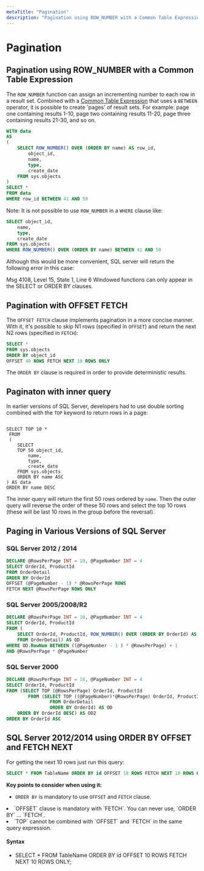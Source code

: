```yaml
---
metaTitle: "Pagination"
description: "Pagination using ROW_NUMBER with a Common Table Expression, Pagination with OFFSET FETCH, Paginaton with inner query, Paging in Various Versions of SQL Server, SQL Server 2012/2014 using ORDER BY OFFSET and FETCH NEXT"
---
```


# Pagination




## Pagination using ROW_NUMBER with a Common Table Expression


The `ROW_NUMBER` function can assign an incrementing number to each row in a result set. Combined with a [Common Table Expression](http://stackoverflow.com/documentation/sql-server/1343/common-table-expressions#t=201609211728444423102) that uses a `BETWEEN` operator, it is possible to create 'pages' of result sets. For example: page one containing results 1-10, page two containing results 11-20, page three containing results 21-30, and so on.

```sql
WITH data
AS
(
    SELECT ROW_NUMBER() OVER (ORDER BY name) AS row_id,
        object_id,
        name, 
        type,
        create_date
    FROM sys.objects
)
SELECT *
FROM data
WHERE row_id BETWEEN 41 AND 50

```

Note: It is not possible to use `ROW_NUMBER` in a `WHERE` clause like:

```sql
SELECT object_id,
    name,
    type,
    create_date
FROM sys.objects
WHERE ROW_NUMBER() OVER (ORDER BY name) BETWEEN 41 AND 50

```

Although this would be more convenient, SQL server will return the following error in this case:

> 
Msg 4108, Level 15, State 1, Line 6
Windowed functions can only appear in the SELECT or ORDER BY clauses.




## Pagination with OFFSET FETCH


The `OFFSET FETCH` clause implements pagination in a more concise manner. With it, it's possible to skip N1 rows (specified in `OFFSET`) and return the next N2 rows (specified in `FETCH`):

```sql
SELECT *
FROM sys.objects
ORDER BY object_id
OFFSET 40 ROWS FETCH NEXT 10 ROWS ONLY

```

The `ORDER BY` clause is required in order to provide deterministic results.



## Paginaton with inner query


In earlier versions of SQL Server, developers had to use double sorting combined with the `TOP` keyword to return rows in a page:

```

SELECT TOP 10 *
 FROM
 (
    SELECT
    TOP 50 object_id,
        name,
        type,
        create_date
    FROM sys.objects
    ORDER BY name ASC
) AS data
ORDER BY name DESC

```

The inner query will return the first 50 rows ordered by `name`. Then the outer query will reverse the order of these 50 rows and select the top 10 rows (these will be last 10 rows in the group before the reversal).



## Paging in Various Versions of SQL Server


### **SQL Server 2012 / 2014**

```sql
DECLARE @RowsPerPage INT = 10, @PageNumber INT = 4
SELECT OrderId, ProductId
FROM OrderDetail
ORDER BY OrderId
OFFSET (@PageNumber - 1) * @RowsPerPage ROWS
FETCH NEXT @RowsPerPage ROWS ONLY

```

### **SQL Server 2005/2008/R2**

```sql
DECLARE @RowsPerPage INT = 10, @PageNumber INT = 4
SELECT OrderId, ProductId
FROM (
    SELECT OrderId, ProductId, ROW_NUMBER() OVER (ORDER BY OrderId) AS RowNum
    FROM OrderDetail) AS OD
WHERE OD.RowNum BETWEEN ((@PageNumber - 1 ) * @RowsPerPage) + 1
AND @RowsPerPage * @PageNumber

```

### **SQL Server 2000**

```sql
DECLARE @RowsPerPage INT = 10, @PageNumber INT = 4
SELECT OrderId, ProductId
FROM (SELECT TOP (@RowsPerPage) OrderId, ProductId
        FROM (SELECT TOP ((@PageNumber)*@RowsPerPage) OrderId, ProductId
                FROM OrderDetail
                ORDER BY OrderId) AS OD
    ORDER BY OrderId DESC) AS OD2
ORDER BY OrderId ASC

```



## SQL Server 2012/2014 using ORDER BY OFFSET and FETCH NEXT


For getting the next 10 rows just run this query:

```sql
SELECT * FROM TableName ORDER BY id OFFSET 10 ROWS FETCH NEXT 10 ROWS ONLY;

```

**Key points to consider when using it:**

- `ORDER BY` is mandatory to use `OFFSET` and `FETCH` clause.
<li>`OFFSET` clause is mandatory with `FETCH`. You can never use, `ORDER BY` …
`FETCH`.</li>
<li>`TOP` cannot be combined with `OFFSET` and `FETCH` in the same query
expression.</li>



#### Syntax


- SELECT * FROM TableName ORDER BY id OFFSET 10 ROWS FETCH NEXT 10 ROWS ONLY;


